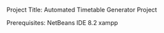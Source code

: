 Project Title: Automated Timetable Generator Project

Prerequisites:
        NetBeans IDE 8.2
        xampp
 
